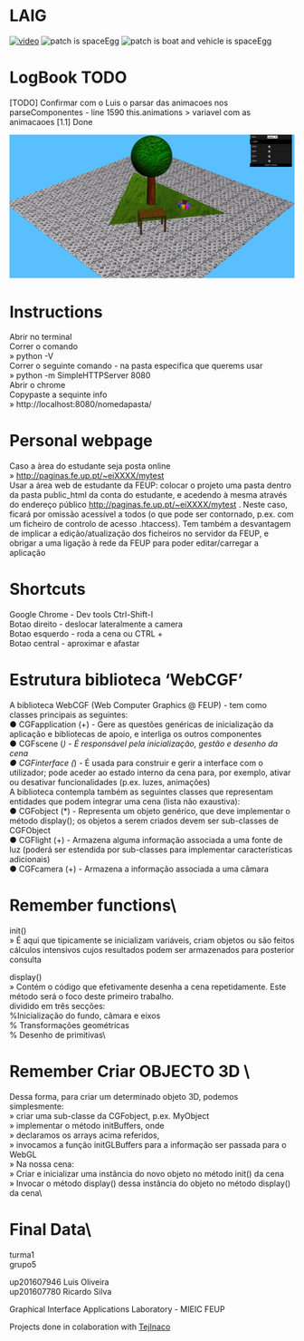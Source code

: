 # **LAIG**

[![video](https://i.imgur.com/dxewJDX.jpg)](https://streamable.com/s/1cc3h/mcytzg)
![patch is spaceEgg](https://i.imgur.com/14LqKNH.jpg)
![patch is boat and vehicle is spaceEgg](https://i.imgur.com/qnDiG2v.jpg)

# LogBook TODO


[TODO] Confirmar com o Luis o parsar das animacoes nos parseComponentes - line 1590
this.animations > variavel com as animacaoes 
[1.1] Done



![demo em modo CGRA][demo]

[demo]: InAGardenGreen.jpg "demo v7.0"




 # Instructions
 Abrir no terminal\
 Correr o comando\
                   » python -V\
 Correr o seguinte comando - na pasta especifica que querems usar\
                   » python -m SimpleHTTPServer 8080\
 Abrir o chrome\
 Copypaste a sequinte info\
                   » http://localhost:8080/nomedapasta/
 
# Personal webpage
 Caso a àrea do estudante seja posta online\
  » http://paginas.fe.up.pt/~eiXXXX/mytest \
  Usar a área web de estudante da FEUP:​ colocar o projeto uma pasta dentro da
pasta public_html da conta do estudante, e acedendo à mesma através do
endereço público http://paginas.fe.up.pt/~eiXXXX/mytest . Neste caso, ficará
por omissão acessível a todos (o que pode ser contornado, p.ex. com um
ficheiro de controlo de acesso .htaccess). Tem também a desvantagem de
implicar a edição/atualização dos ficheiros no servidor da FEUP, e obrigar a uma
ligação à rede da FEUP para poder editar/carregar a aplicação
 
 
# Shortcuts

Google Chrome - Dev tools Ctrl-Shift-I\
Botao direito -  deslocar lateralmente a camera\
Botao esquerdo - roda a cena   ou CTRL +\
Botao central - aproximar e afastar


#  Estrutura biblioteca ‘WebCGF’

A biblioteca WebCGF​ (Web Computer Graphics @ FEUP) - tem como classes principais as seguintes:\
● CGFapplication ​(+) ​- Gere as questões genéricas de inicialização da aplicação e bibliotecas de
apoio, e interliga os outros componentes\
● CGFscene ​(*) ​- É responsável pela inicialização, gestão e desenho da cena\
● CGFinterface ​(*) ​- É usada para construir e gerir a interface com o utilizador; pode aceder ao
estado interno da cena para, por exemplo, ativar ou desativar funcionalidades (p.ex. luzes,
animações)\
A biblioteca contempla também as seguintes classes que representam entidades que podem integrar
uma cena (lista não exaustiva):\
● CGFobject ​(*) ​- Representa um objeto genérico, que deve implementar o método display()​; os
objetos a serem criados devem ser sub-classes de CGFObject\
● CGFlight ​(+) ​- Armazena alguma informação associada a uma fonte de luz (poderá ser
estendida por sub-classes para implementar características adicionais)\
● CGFcamera ​(+) ​- Armazena a informação associada a uma câmara

# Remember functions\
init()\
»  É aqui que tipicamente se inicializam variáveis, criam objetos ou são feitos cálculos
intensivos cujos resultados podem ser armazenados para posterior consulta

display()\
»  Contém o código que efetivamente desenha a cena repetidamente. Este método
será o foco deste primeiro trabalho.\
dividido em três secções:\
        %Inicialização do fundo, câmara e eixos\
        % Transformações geométricas\
        % Desenho de primitivas\ ​
        
        
# Remember Criar OBJECTO 3D \
Dessa forma, para criar um determinado objeto 3D, podemos simplesmente:\
» criar uma sub-classe da CGFobject​, p.ex. MyObject\
» implementar o método initBuffers​, onde\
» declaramos os arrays acima referidos,\
» invocamos a função initGLBuffers ​para a informação ser passada para o WebGL\
» Na nossa cena:\
» Criar e inicializar uma instância do novo objeto no método init() da cena\
» Invocar o método display()​ dessa instância do objeto no método display() da cena\

# Final Data\
turma1\
grupo5

up201607946 Luis Oliveira\
up201607780 Ricardo Silva

Graphical Interface Applications Laboratory - MIEIC FEUP


Projects done in colaboration with [TejInaco](https://github.com/TejInaco)

